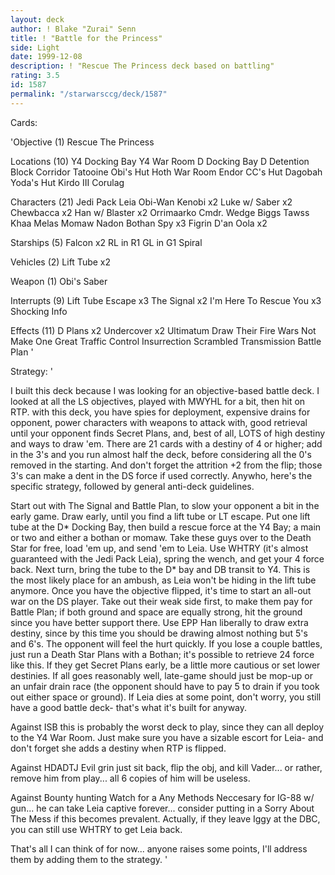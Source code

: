 ```yaml
---
layout: deck
author: ! Blake "Zurai" Senn
title: ! "Battle for the Princess"
side: Light
date: 1999-12-08
description: ! "Rescue The Princess deck based on battling"
rating: 3.5
id: 1587
permalink: "/starwarsccg/deck/1587"
---
```

Cards: 

'Objective (1)
Rescue The Princess

Locations (10)
Y4 Docking Bay
Y4 War Room
D Docking Bay
D Detention Block Corridor
Tatooine Obi's Hut
Hoth War Room
Endor CC's Hut
Dagobah Yoda's Hut
Kirdo III
Corulag

Characters (21)
Jedi Pack Leia
Obi-Wan Kenobi x2
Luke w/ Saber x2
Chewbacca x2
Han w/ Blaster x2
Orrimaarko
Cmdr. Wedge
Biggs
Tawss Khaa
Melas
Momaw Nadon
Bothan Spy x3
Figrin D'an
Oola x2

Starships (5)
Falcon x2
RL in R1
GL in G1
Spiral

Vehicles (2)
Lift Tube x2

Weapon (1)
Obi's Saber

Interrupts (9)
Lift Tube Escape x3
The Signal x2
I'm Here To Rescue You x3
Shocking Info

Effects (11)
D Plans x2
Undercover x2
Ultimatum
Draw Their Fire
Wars Not Make One Great
Traffic Control
Insurrection
Scrambled Transmission
Battle Plan '

Strategy: '

I built this deck because I was looking for an objective-based battle deck. I looked at all the LS objectives, played with MWYHL for a bit, then hit on RTP. with this deck, you have spies for deployment, expensive drains for opponent, power characters with weapons to attack with, good retrieval until your opponent finds Secret Plans, and, best of all, LOTS of high destiny and ways to draw 'em.
There are 21 cards with a destiny of 4 or higher; add in the 3's and you run almost half the deck, before considering all the 0's removed in the starting. And don't forget the attrition +2 from the flip; those 3's can make a dent in the DS force if used correctly.
Anywho, here's the specific strategy, followed by general anti-deck guidelines.

Start out with The Signal and Battle Plan, to slow your opponent a bit in the early game. Draw early, until you find a lift tube or LT escape. Put one lift tube at the D* Docking Bay, then build a rescue force at the Y4 Bay; a main or two and either a bothan or momaw. Take these guys over to the Death Star for free, load 'em up, and send 'em to Leia. Use WHTRY (it's almost guaranteed with the Jedi Pack Leia), spring the wench, and get your 4 force back. Next turn, bring the tube to the D* bay and DB transit to Y4. This is the most likely place for an ambush, as Leia won't be hiding in the lift tube anymore. Once you have the objective flipped, it's time to start an all-out war on the DS player. Take out their weak side first, to make them pay for Battle Plan; if both ground and space are equally strong, hit the ground since you have better support there. Use EPP Han liberally to draw extra destiny, since by this time you should be drawing almost nothing but 5's and 6's. The opponent will feel the hurt quickly. If you lose a couple battles, just run a Death Star Plans with a Bothan; it's possible to retrieve 24 force like this. If they get Secret Plans early, be a little more cautious or set lower destinies. If all goes reasonably well, late-game should just be mop-up or an unfair drain race (the opponent should have to pay 5 to drain if you took out either space or ground). If Leia dies at some point, don't worry, you still have a good battle deck- that's what it's built for anyway.

Against ISB this is probably the worst deck to play, since they can all deploy to the Y4 War Room. Just make sure you have a sizable escort for Leia- and don't forget she adds a destiny when RTP is flipped.

Against HDADTJ Evil grin just sit back, flip the obj, and kill Vader... or rather, remove him from play... all 6 copies of him will be useless.

Against Bounty hunting Watch for a Any Methods Neccesary for IG-88 w/ gun... he can take Leia captive forever... consider putting in a Sorry About The Mess if this becomes prevalent. Actually, if they leave Iggy at the DBC, you can still use WHTRY to get Leia back.

That's all I can think of for now... anyone raises some points, I'll address them by adding them to the strategy. '
